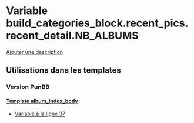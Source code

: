 # Variable build_categories_block.recent_pics.recent_detail.NB_ALBUMS
[Ajouter une description](https://fa-tvars.appspot.com/var/build_categories_block.recent_pics.recent_detail.NB_ALBUMS)

## Utilisations dans les templates

### Version PunBB

#### [Template album_index_body](punbb/album_index_body.md)
* [Variable &agrave; la ligne 37](../punbb/album_index_body.tpl#L37)